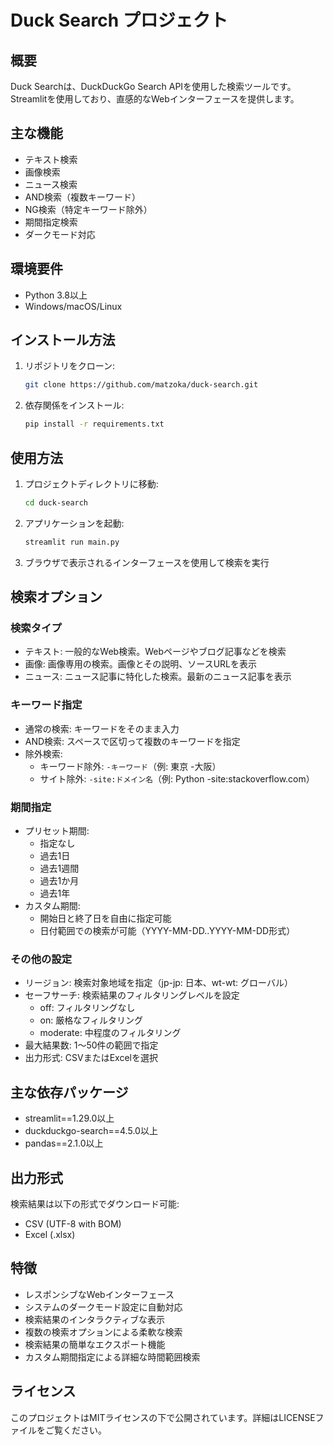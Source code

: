 # Duck Search プロジェクト

## 概要
Duck Searchは、DuckDuckGo Search APIを使用した検索ツールです。Streamlitを使用しており、直感的なWebインターフェースを提供します。

## 主な機能
- テキスト検索
- 画像検索
- ニュース検索
- AND検索（複数キーワード）
- NG検索（特定キーワード除外）
- 期間指定検索
- ダークモード対応

## 環境要件
- Python 3.8以上
- Windows/macOS/Linux

## インストール方法
1. リポジトリをクローン:
   ```bash
   git clone https://github.com/matzoka/duck-search.git
   ```
2. 依存関係をインストール:
   ```bash
   pip install -r requirements.txt
   ```

## 使用方法
1. プロジェクトディレクトリに移動:
   ```bash
   cd duck-search
   ```
2. アプリケーションを起動:
   ```bash
   streamlit run main.py
   ```
3. ブラウザで表示されるインターフェースを使用して検索を実行

## 検索オプション
### 検索タイプ
- テキスト: 一般的なWeb検索。Webページやブログ記事などを検索
- 画像: 画像専用の検索。画像とその説明、ソースURLを表示
- ニュース: ニュース記事に特化した検索。最新のニュース記事を表示

### キーワード指定
- 通常の検索: キーワードをそのまま入力
- AND検索: スペースで区切って複数のキーワードを指定
- 除外検索:
  - キーワード除外: `-キーワード`（例: 東京 -大阪）
  - サイト除外: `-site:ドメイン名`（例: Python -site:stackoverflow.com）

### 期間指定
- プリセット期間:
  - 指定なし
  - 過去1日
  - 過去1週間
  - 過去1か月
  - 過去1年
- カスタム期間:
  - 開始日と終了日を自由に指定可能
  - 日付範囲での検索が可能（YYYY-MM-DD..YYYY-MM-DD形式）

### その他の設定
- リージョン: 検索対象地域を指定（jp-jp: 日本、wt-wt: グローバル）
- セーフサーチ: 検索結果のフィルタリングレベルを設定
  - off: フィルタリングなし
  - on: 厳格なフィルタリング
  - moderate: 中程度のフィルタリング
- 最大結果数: 1〜50件の範囲で指定
- 出力形式: CSVまたはExcelを選択

## 主な依存パッケージ
- streamlit==1.29.0以上
- duckduckgo-search==4.5.0以上
- pandas==2.1.0以上

## 出力形式
検索結果は以下の形式でダウンロード可能:
- CSV (UTF-8 with BOM)
- Excel (.xlsx)

## 特徴
- レスポンシブなWebインターフェース
- システムのダークモード設定に自動対応
- 検索結果のインタラクティブな表示
- 複数の検索オプションによる柔軟な検索
- 検索結果の簡単なエクスポート機能
- カスタム期間指定による詳細な時間範囲検索

## ライセンス
このプロジェクトはMITライセンスの下で公開されています。詳細はLICENSEファイルをご覧ください。

